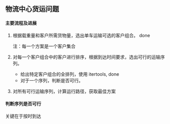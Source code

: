 物流中心货运问题
----------------

#### 主要流程及进展

1. 根据载重量和客户所需货物量，选出单车运输可选的客户组合。 done

    注：每一个方案是一个客户集合
2. 对每一个客户组合中的客户进行排序，根据到达时间要求，选出可行的运输序列。

    - 给出特定客户组合的全排列，使用 itertools, done
    - 对于一个序列，判断是否可行。
3. 对所有可行运输序列，计算运行路径，获取最佳方案


#### 判断序列是否可行

关键在于按时到达
